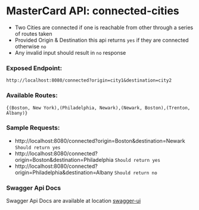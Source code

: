 # MasterCard API: connected-cities
* Two Cities are connected if one is reachable from other through a series of routes taken
* Provided Origin & Destination this api returns `yes` if they are connected otherwise `no`
* Any invalid input should result in `no` response

### Exposed Endpoint: 
```
http://localhost:8080/connected?origin=city1&destination=city2
```
### Available Routes: 
```
{(Boston, New York),(Philadelphia, Newark),(Newark, Boston),(Trenton, Albany)}
```
### Sample Requests:
* http://localhost:8080/connected?origin=Boston&destination=Newark
```Should return yes```
* http://localhost:8080/connected?origin=Boston&destination=Philadelphia 
```Should return yes``` 
* http://localhost:8080/connected?origin=Philadelphia&destination=Albany 
```Should return no```

### Swagger Api Docs
Swagger Api Docs are available at location [swagger-ui](http://localhost:8080/swagger-ui.html)
